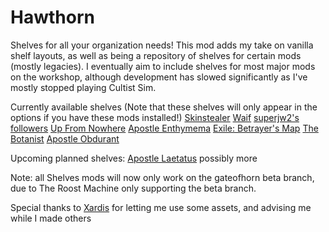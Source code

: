 # Hawthorn
Shelves for all your organization needs! This mod adds my take on vanilla shelf layouts, as well as being a repository of shelves for certain mods (mostly legacies). I eventually aim to include shelves for most major mods on the workshop, although development has slowed significantly as I've mostly stopped playing Cultist Sim.

Currently available shelves (Note that these shelves will only appear in the options if you have these mods installed!)
[Skinstealer](https://steamcommunity.com/sharedfiles/filedetails/?id=2792602803)
[Waif](https://steamcommunity.com/sharedfiles/filedetails/?id=2994256903)
[superjw2's followers](https://steamcommunity.com/workshop/filedetails/?id=2220870091)
[Up From Nowhere](https://steamcommunity.com/sharedfiles/filedetails/?id=2220876149)
[Apostle Enthymema](https://steamcommunity.com/sharedfiles/filedetails/?id=2995921343)
[Exile: Betrayer's Map](https://steamcommunity.com/sharedfiles/filedetails/?id=2258368192)
[The Botanist](https://steamcommunity.com/sharedfiles/filedetails/?id=2982381815)
[Apostle Obdurant](https://steamcommunity.com/sharedfiles/filedetails/?id=2944178812)

Upcoming planned shelves:
[Apostle Laetatus](https://steamcommunity.com/sharedfiles/filedetails/?id=2359529246)
possibly more

Note: all Shelves mods will now only work on the gateofhorn beta branch, due to The Roost Machine only supporting the beta branch.

Special thanks to [Xardis](https://steamcommunity.com/profiles/76561198187315102) for letting me use some assets, and advising me while I made others
